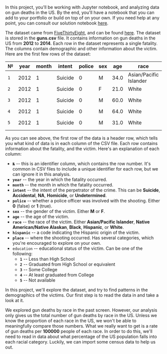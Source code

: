 In this project, you'll be working with Jupyter notebook, and analyzing data on gun deaths in the US. By the end, you'll have a notebook that you can add to your portfolio or build on top of on your own. If you need help at any point, you can consult our solution notebook [here](https://github.com/dataquestio/solutions/blob/master/Mission218Solution.ipynb).

The dataset came from [FiveThirtyEight](https://www.fivethirtyeight.com/), and can be found [here](https://github.com/fivethirtyeight/guns-data). The dataset is stored in the **guns.csv** file. It contains information on gun deaths in the US from **2012** to **2014**. Each row in the dataset represents a single fatality. The columns contain demographic and other information about the victim. Here are the first few rows of the dataset:

№ | year | month | intent | police | sex | age | race | hispanic | place | education
---|---------|---------|---------|---------|---------|---------|---------|---------|---------|---------
`1` | 2012 | 1 | Suicide | 0 | M | 34.0 | Asian/Pacific Islander | 100 | Home | 4.0
`2` | 2012 | 1 | Suicide | 0 | F | 21.0 | White | 100 | Street | 3.0
`3` | 2012 | 1 | Suicide | 0 | M | 60.0 | White | 100 | Other specified | 4.0
`4` | 2012 | 1 | Suicide | 0 | M | 64.0 | White | 100 | Home | 4.0
`5` | 2012 | 1 | Suicide | 0 | M | 31.0 | White | 100 | Other specified | 2.0

As you can see above, the first row of the data is a header row, which tells you what kind of data is in each column of the CSV file. Each row contains information about the fatality, and the victim. Here's an explanation of each column:

- **`№`** -- this is an identifier column, which contains the row number. It's common in CSV files to include a unique identifier for each row, but we can ignore it in this analysis.
- **`year`** -- the year in which the fatality occurred.
- **`month`** -- the month in which the fatality occurred.
- **`intent`** -- the intent of the perpetrator of the crime. This can be **Suicide**, **Accidental**, **NA**, **Homicide**, or **Undetermined**.
- **`police`** -- whether a police officer was involved with the shooting. Either **0** (false) or **1** (true).
- **`sex`** -- the gender of the victim. Either **M** or **F**.
- **`age`** -- the age of the victim.
- **`race`** -- the race of the victim. Either **Asian/Pacific Islander**, **Native American/Native Alaskan**, **Black**, **Hispanic**, or **White**.
- **`hispanic`** -- a code indicating the Hispanic origin of the victim.
- **`place`** -- where the shooting occurred. Has several categories, which you're encouraged to explore on your own.
- `education` -- educational status of the victim. Can be one of the following:
  - **`1`** -- Less than High School
  - **`2`** -- Graduated from High School or equivalent
  - **`3`** -- Some College
  - **`4`** -- At least graduated from College
  - **`5`** -- Not available

In this project, we'll explore the dataset, and try to find patterns in the demographics of the victims. Our first step is to read the data in and take a look at it.

We explored gun deaths by race in the past screen. However, our analysis only gives us the total number of gun deaths by race in the US. Unless we know the proportion of each race in the US, we won't be able to meaningfully compare those numbers. What we really want to get is a rate of gun deaths per **100000** people of each race. In order to do this, we'll need to read in data about what percentage of the US population falls into each racial category. Luckily, we can import some census data to help us out.
